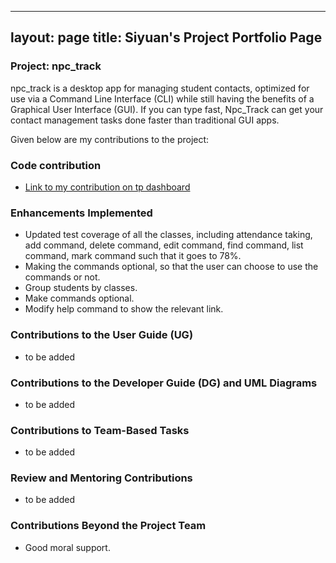 
---
layout: page
title: Siyuan's Project Portfolio Page
---

### Project: npc_track

npc_track is a desktop app for managing student contacts, optimized for use via a Command Line Interface (CLI)
while still having the benefits of a Graphical User Interface (GUI). If you can type fast, Npc_Track can get your
contact management tasks done faster than traditional GUI apps.

Given below are my contributions to the project:

### Code contribution
- [Link to my contribution on tp dashboard](https://nus-cs2103-ay2324s1.github.io/tp-dashboard/?search=lsyurea&sort=groupTitle&sortWithin=title&timeframe=commit&mergegroup=&groupSelect=groupByRepos&breakdown=true&checkedFileTypes=docs~functional-code~test-code&since=2023-09-22)

### Enhancements Implemented
- Updated test coverage of all the classes, including attendance taking, add command, delete command, edit command,
find command, list command, mark command such that it goes to 78%.
- Making the commands optional, so that the user can choose
        to use the commands or not.
- Group students by classes.
- Make commands optional.
- Modify help command to show the relevant link.

### Contributions to the User Guide (UG)

- to be added

### Contributions to the Developer Guide (DG) and UML Diagrams

- to be added

### Contributions to Team-Based Tasks

- to be added

### Review and Mentoring Contributions

- to be added

### Contributions Beyond the Project Team

- Good moral support.
